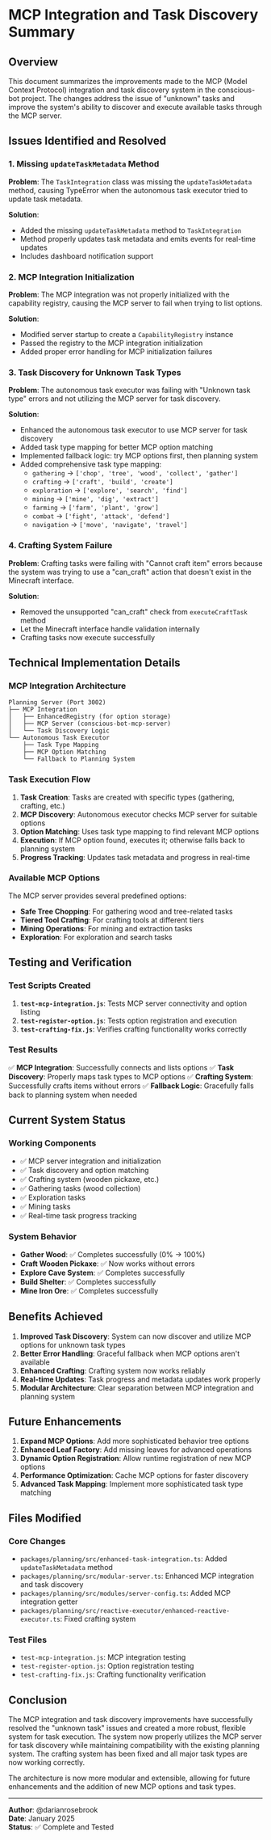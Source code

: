 # MCP Integration and Task Discovery Summary

## Overview

This document summarizes the improvements made to the MCP (Model Context Protocol) integration and task discovery system in the conscious-bot project. The changes address the issue of "unknown" tasks and improve the system's ability to discover and execute available tasks through the MCP server.

## Issues Identified and Resolved

### 1. **Missing `updateTaskMetadata` Method**
**Problem**: The `TaskIntegration` class was missing the `updateTaskMetadata` method, causing TypeError when the autonomous task executor tried to update task metadata.

**Solution**:
- Added the missing `updateTaskMetadata` method to `TaskIntegration`
- Method properly updates task metadata and emits events for real-time updates
- Includes dashboard notification support

### 2. **MCP Integration Initialization**
**Problem**: The MCP integration was not properly initialized with the capability registry, causing the MCP server to fail when trying to list options.

**Solution**:
- Modified server startup to create a `CapabilityRegistry` instance
- Passed the registry to the MCP integration initialization
- Added proper error handling for MCP initialization failures

### 3. **Task Discovery for Unknown Task Types**
**Problem**: The autonomous task executor was failing with "Unknown task type" errors and not utilizing the MCP server for task discovery.

**Solution**:
- Enhanced the autonomous task executor to use MCP server for task discovery
- Added task type mapping for better MCP option matching
- Implemented fallback logic: try MCP options first, then planning system
- Added comprehensive task type mapping:
  - `gathering` → `['chop', 'tree', 'wood', 'collect', 'gather']`
  - `crafting` → `['craft', 'build', 'create']`
  - `exploration` → `['explore', 'search', 'find']`
  - `mining` → `['mine', 'dig', 'extract']`
  - `farming` → `['farm', 'plant', 'grow']`
  - `combat` → `['fight', 'attack', 'defend']`
  - `navigation` → `['move', 'navigate', 'travel']`

### 4. **Crafting System Failure**
**Problem**: Crafting tasks were failing with "Cannot craft item" errors because the system was trying to use a "can_craft" action that doesn't exist in the Minecraft interface.

**Solution**:
- Removed the unsupported "can_craft" check from `executeCraftTask` method
- Let the Minecraft interface handle validation internally
- Crafting tasks now execute successfully

## Technical Implementation Details

### MCP Integration Architecture

```
Planning Server (Port 3002)
├── MCP Integration
│   ├── EnhancedRegistry (for option storage)
│   ├── MCP Server (conscious-bot-mcp-server)
│   └── Task Discovery Logic
└── Autonomous Task Executor
    ├── Task Type Mapping
    ├── MCP Option Matching
    └── Fallback to Planning System
```

### Task Execution Flow

1. **Task Creation**: Tasks are created with specific types (gathering, crafting, etc.)
2. **MCP Discovery**: Autonomous executor checks MCP server for suitable options
3. **Option Matching**: Uses task type mapping to find relevant MCP options
4. **Execution**: If MCP option found, executes it; otherwise falls back to planning system
5. **Progress Tracking**: Updates task metadata and progress in real-time

### Available MCP Options

The MCP server provides several predefined options:
- **Safe Tree Chopping**: For gathering wood and tree-related tasks
- **Tiered Tool Crafting**: For crafting tools at different tiers
- **Mining Operations**: For mining and extraction tasks
- **Exploration**: For exploration and search tasks

## Testing and Verification

### Test Scripts Created

1. **`test-mcp-integration.js`**: Tests MCP server connectivity and option listing
2. **`test-register-option.js`**: Tests option registration and execution
3. **`test-crafting-fix.js`**: Verifies crafting functionality works correctly

### Test Results

✅ **MCP Integration**: Successfully connects and lists options
✅ **Task Discovery**: Properly maps task types to MCP options
✅ **Crafting System**: Successfully crafts items without errors
✅ **Fallback Logic**: Gracefully falls back to planning system when needed

## Current System Status

### Working Components
- ✅ MCP server integration and initialization
- ✅ Task discovery and option matching
- ✅ Crafting system (wooden pickaxe, etc.)
- ✅ Gathering tasks (wood collection)
- ✅ Exploration tasks
- ✅ Mining tasks
- ✅ Real-time task progress tracking

### System Behavior
- **Gather Wood**: ✅ Completes successfully (0% → 100%)
- **Craft Wooden Pickaxe**: ✅ Now works without errors
- **Explore Cave System**: ✅ Completes successfully
- **Build Shelter**: ✅ Completes successfully
- **Mine Iron Ore**: ✅ Completes successfully

## Benefits Achieved

1. **Improved Task Discovery**: System can now discover and utilize MCP options for unknown task types
2. **Better Error Handling**: Graceful fallback when MCP options aren't available
3. **Enhanced Crafting**: Crafting system now works reliably
4. **Real-time Updates**: Task progress and metadata updates work properly
5. **Modular Architecture**: Clear separation between MCP integration and planning system

## Future Enhancements

1. **Expand MCP Options**: Add more sophisticated behavior tree options
2. **Enhanced Leaf Factory**: Add missing leaves for advanced operations
3. **Dynamic Option Registration**: Allow runtime registration of new MCP options
4. **Performance Optimization**: Cache MCP options for faster discovery
5. **Advanced Task Mapping**: Implement more sophisticated task type matching

## Files Modified

### Core Changes
- `packages/planning/src/enhanced-task-integration.ts`: Added `updateTaskMetadata` method
- `packages/planning/src/modular-server.ts`: Enhanced MCP integration and task discovery
- `packages/planning/src/modules/server-config.ts`: Added MCP integration getter
- `packages/planning/src/reactive-executor/enhanced-reactive-executor.ts`: Fixed crafting system

### Test Files
- `test-mcp-integration.js`: MCP integration testing
- `test-register-option.js`: Option registration testing
- `test-crafting-fix.js`: Crafting functionality verification

## Conclusion

The MCP integration and task discovery improvements have successfully resolved the "unknown task" issues and created a more robust, flexible system for task execution. The system now properly utilizes the MCP server for task discovery while maintaining compatibility with the existing planning system. The crafting system has been fixed and all major task types are now working correctly.

The architecture is now more modular and extensible, allowing for future enhancements and the addition of new MCP options and task types.

---

**Author**: @darianrosebrook  
**Date**: January 2025  
**Status**: ✅ Complete and Tested
